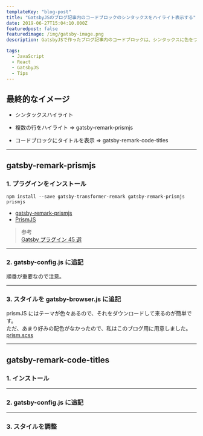 ```yaml
---
templateKey: "blog-post"
title: "GatsbyJSのブログ記事内のコードブロックのシンタックスをハイライト表示する"
date: 2019-06-27T15:04:10.000Z
featuredpost: false
featuredimage: /img/gatsby-image.png
description: GatsbyJSで作ったブログ記事内のコードブロックは、シンタックスに色をつけたい。言語を指定し、ファイル名も表示したい。ラインもハイライトしたい。

tags:
  - JavaScript
  - React
  - GatsbyJS
  - Tips
---
```


## 最終的なイメージ

- シンタックスハイライト
- 複数の行をハイライト
  => gatsby-remark-prismjs

- コードブロックにタイトルを表示
  => gatsby-remark-code-titles

---

## gatsby-remark-prismjs

### 1. プラグインをインストール

```text
npm install --save gatsby-transformer-remark gatsby-remark-prismjs prismjs
```

- [gatsby-remark-prismjs](https://www.gatsbyjs.org/packages/gatsby-remark-prismjs/)
- [PrismJS](https://prismjs.com/)

> 参考  
> [Gatsby プラグイン 45 選](https://qiita.com/Takumon/items/da8347f81a9f021b637f#gatsby-remark-prismjs)

---

### 2. gatsby-config.js に追記

順番が重要なので注意。

---

### 3. スタイルを gatsby-browser.js に追記

prismJS にはテーマが色々あるので、それをダウンロードして来るのが簡単です。  
ただ、あまり好みの配色がなかったので、私はこのブログ用に用意しました。  
[prism.scss](https://github.com/ayumitk/gatsbynetlify/blob/master/src/styles/prism.scss)

---

## gatsby-remark-code-titles

### 1. インストール

---

### 2. gatsby-config.js に追記

---

### 3. スタイルを調整

